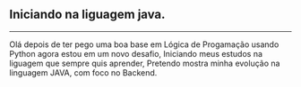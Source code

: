 ## Iniciando na liguagem java.

---

Olá depois de ter pego uma boa base em Lógica de Progamação usando Python agora estou em um novo desafio, Iniciando meus estudos
na liguagem que sempre quis aprender, Pretendo mostra minha evolução na linguagem JAVA, com foco no Backend.
